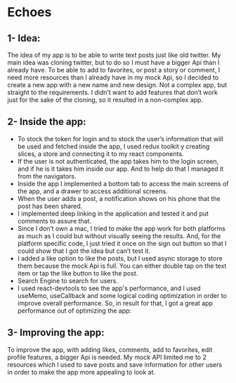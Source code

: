 # Echoes
## 1- Idea:
The idea of my app is to be able to write text posts just like old twitter. My
main idea was cloning twitter, but to do so I must have a bigger Api than I
already have. To be able to add to favorites, or post a story or comment, I
need more resources than I already have in my mock Api, so I decided to
create a new app with a new name and new design. Not a complex app, but
straight to the requirements. I didn’t want to add features that don’t work just
for the sake of the cloning, so it resulted in a non-complex app.
## 2- Inside the app:
- To stock the token for login and to stock the user’s information that will
be used and fetched inside the app, I used redux toolkit y creating
slices, a store and connecting it to my react components.
- If the user is not authenticated, the app takes him to the login screen,
and if he is it takes him inside our app. And to help do that I managed it
from the navigators.
- Inside the app I implemented a bottom tab to access the main screens
of the app, and a drawer to access additional screens.
- When the user adds a post, a notification shows on his phone that the
post has been shared.
- I implemented deep linking in the application and tested it and put
comments to assure that.
- Since I don’t own a mac, I tried to make the app work for both platforms
as much as I could but without visually seeing the results. And, for the
platform specific code, I just tried it once on the sign out button so that I
could show that I got the idea but can’t test it.
- I added a like option to like the posts, but I used async storage to store
them because the mock Api is full. You can either double tap on the text
item or tap the like button to like the post.
- Search Engine to search for users.
- I used react-devtools to see the app's performance, and I used
useMemo, useCallback and some logical coding optimization in order
to improve overall performance. So, in result for that, I got a great app
performance out of optimizing the app:
## 3- Improving the app:
To improve the app, with adding likes, comments, add to favorites, edit profile
features, a bigger Api is needed. My mock API limited me to 2 resources which
I used to save posts and save information for other users in order to make the
app more appealing to look at. 
